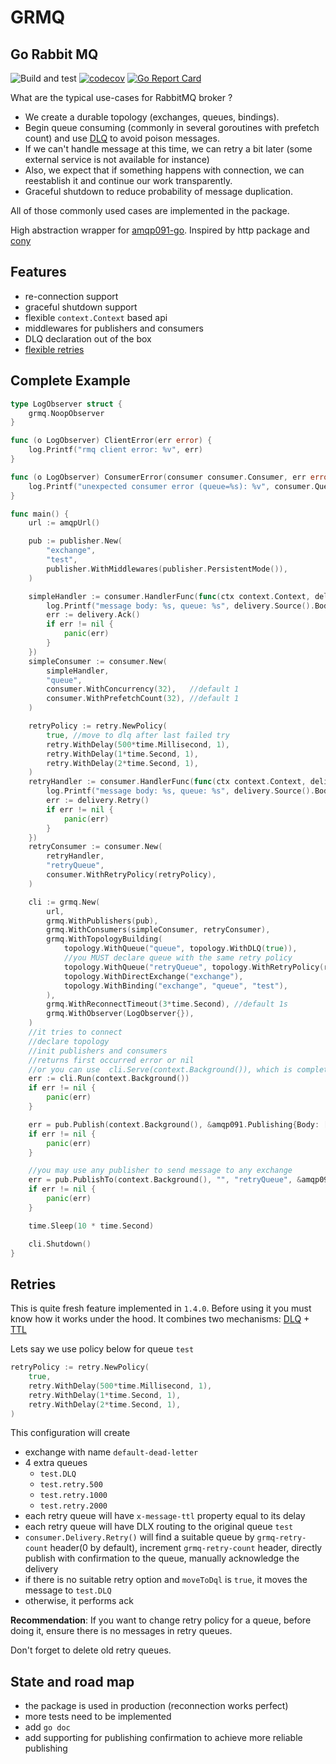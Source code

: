 # GRMQ
## Go Rabbit MQ
![Build and test](https://github.com/txix-open/grmq/actions/workflows/main.yml/badge.svg)
[![codecov](https://codecov.io/gh/txix-open/grmq/branch/main/graph/badge.svg?token=JMTTJ5O6WB)](https://codecov.io/gh/txix-open/grmq)
[![Go Report Card](https://goreportcard.com/badge/github.com/txix-open/grmq)](https://goreportcard.com/report/github.com/txix-open/grmq)

What are the typical use-cases for RabbitMQ broker ?
* We create a durable topology (exchanges, queues, bindings).
* Begin queue consuming (commonly in several goroutines with prefetch count) and use [DLQ](https://www.rabbitmq.com/dlx.html) to avoid poison messages.
* If we can't handle message at this time, we can retry a bit later (some external service is not available for instance)
* Also, we expect that if something happens with connection, we can reestablish it and continue our work transparently.
* Graceful shutdown to reduce probability of message duplication.

All of those commonly used cases are implemented in the package.

High abstraction wrapper for [amqp091-go](https://github.com/rabbitmq/amqp091-go). Inspired by http package and [cony](https://github.com/assembla/cony)

## Features
* re-connection support
* graceful shutdown support
* flexible `context.Context` based api
* middlewares for publishers and consumers
* DLQ declaration out of the box
* [flexible retries](#retries)

## Complete Example
```go
type LogObserver struct {
	grmq.NoopObserver
}

func (o LogObserver) ClientError(err error) {
	log.Printf("rmq client error: %v", err)
}

func (o LogObserver) ConsumerError(consumer consumer.Consumer, err error) {
	log.Printf("unexpected consumer error (queue=%s): %v", consumer.Queue, err)
}

func main() {
	url := amqpUrl()

	pub := publisher.New(
		"exchange",
		"test",
		publisher.WithMiddlewares(publisher.PersistentMode()),
	)

	simpleHandler := consumer.HandlerFunc(func(ctx context.Context, delivery *consumer.Delivery) {
		log.Printf("message body: %s, queue: %s", delivery.Source().Body, delivery.Source().RoutingKey)
		err := delivery.Ack()
		if err != nil {
			panic(err)
		}
	})
	simpleConsumer := consumer.New(
		simpleHandler,
		"queue",
		consumer.WithConcurrency(32),   //default 1
		consumer.WithPrefetchCount(32), //default 1
	)

	retryPolicy := retry.NewPolicy(
		true, //move to dlq after last failed try
		retry.WithDelay(500*time.Millisecond, 1),
		retry.WithDelay(1*time.Second, 1),
		retry.WithDelay(2*time.Second, 1),
	)
	retryHandler := consumer.HandlerFunc(func(ctx context.Context, delivery *consumer.Delivery) {
		log.Printf("message body: %s, queue: %s", delivery.Source().Body, delivery.Source().RoutingKey)
		err := delivery.Retry()
		if err != nil {
			panic(err)
		}
	})
	retryConsumer := consumer.New(
		retryHandler,
		"retryQueue",
		consumer.WithRetryPolicy(retryPolicy),
	)

	cli := grmq.New(
		url,
		grmq.WithPublishers(pub),
		grmq.WithConsumers(simpleConsumer, retryConsumer),
		grmq.WithTopologyBuilding(
			topology.WithQueue("queue", topology.WithDLQ(true)),
			//you MUST declare queue with the same retry policy
			topology.WithQueue("retryQueue", topology.WithRetryPolicy(retryPolicy)),
			topology.WithDirectExchange("exchange"),
			topology.WithBinding("exchange", "queue", "test"),
		),
		grmq.WithReconnectTimeout(3*time.Second), //default 1s
		grmq.WithObserver(LogObserver{}),
	)
	//it tries to connect
	//declare topology
	//init publishers and consumers
	//returns first occurred error or nil 
	//or you can use  cli.Serve(context.Background()), which is completely non-blocking
	err := cli.Run(context.Background())
	if err != nil {
		panic(err)
	}

	err = pub.Publish(context.Background(), &amqp091.Publishing{Body: []byte("hello world")})
	if err != nil {
		panic(err)
	}

	//you may use any publisher to send message to any exchange
	err = pub.PublishTo(context.Background(), "", "retryQueue", &amqp091.Publishing{Body: []byte("retry me")})
	if err != nil {
		panic(err)
	}

	time.Sleep(10 * time.Second)

	cli.Shutdown()
}
```

## Retries
This is quite fresh feature implemented in `1.4.0`.
Before using it you must know how it works under the hood.
It combines two mechanisms: [DLQ](https://www.rabbitmq.com/dlx.html) + [TTL](https://www.rabbitmq.com/ttl.html)

Lets say we use policy below for queue `test`
```go
retryPolicy := retry.NewPolicy(
	true,
	retry.WithDelay(500*time.Millisecond, 1),
	retry.WithDelay(1*time.Second, 1),
	retry.WithDelay(2*time.Second, 1), 
)
```
This configuration will create
* exchange with name `default-dead-letter`
* 4 extra queues
  * `test.DLQ`
  * `test.retry.500`
  * `test.retry.1000`
  * `test.retry.2000`
* each retry queue will have `x-message-ttl` property equal to its delay
* each retry queue will have DLX routing to the original queue `test`
* `consumer.Delivery.Retry()` will find a suitable queue by `grmq-retry-count` header(0 by default), increment `grmq-retry-count` header, directly publish with confirmation to the queue, manually acknowledge the delivery
* if there is no suitable retry option and `moveToDql` is `true`, it moves the message to `test.DLQ`
* otherwise, it performs ack

**Recommendation**: If you want to change retry policy for a queue, before doing it, ensure there is no messages in retry queues.

Don't forget to delete old retry queues. 

## State and road map
* the package is used in production (reconnection works perfect)
* more tests need to be implemented
* add `go doc`
* add supporting for publishing confirmation to achieve more reliable publishing

